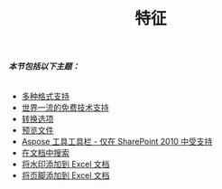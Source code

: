 ﻿---
title: 特征
type: docs
weight: 30
url: /zh/sharepoint/features/
---
###### **本节包括以下主题：**
- [多种格式支持](/cells/zh/sharepoint/multiple-format-support/)
- [世界一流的免费技术支持](/cells/zh/sharepoint/world-class-free-technical-support/)
- [转换选项](/cells/zh/sharepoint/conversion-options/)
- [预览文件](/cells/zh/sharepoint/previewing-document/)
- [Aspose 工具工具栏 - 仅在 SharePoint 2010 中受支持](/cells/zh/sharepoint/aspose-tools-toolbar-only-supported-in-sharepoint-2010/)
- [在文档中搜索](/cells/zh/sharepoint/search-in-a-document/)
- [将水印添加到 Excel 文档](/cells/zh/sharepoint/add-watermark-to-excel-document/)
- [将页脚添加到 Excel 文档](/cells/zh/sharepoint/add-footer-to-excel-document/)
